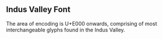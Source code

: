 ## Indus Valley Font

The area of encoding is U+E000 onwards, comprising of most interchangeable glyphs found in the Indus Valley.

